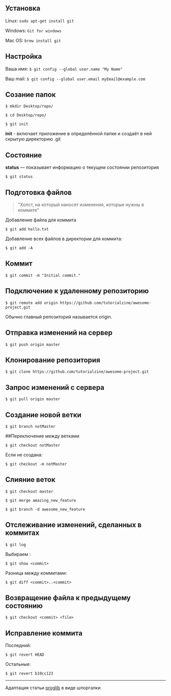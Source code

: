 ## Установка

Linux:
`sudo apt-get install git` 

Windows:
`Git for windows`

Mac OS:
`brew install git`

## Настройка
Ваша имя:
`$ git config --global user.name "My Name"`

Ваш mail:
`$ git config --global user.email myEmail@example.com`

## Созание папок
`$ mkdir Desktop/repo/`

`$ cd Desktop/repo/`

`$ git init`

__init__ - включает приложение в определённой папке и создаёт в ней скрытую директорию .git

## Состояние

__status__ — показывает информацию о текущем состоянии репозитория

`$ git status`

## Подготовка файлов

> "Холст, на который наносят изменения, которые нужны в коммите"

Добавление файла для коммита

`$ git add hello.txt`

Добавление всех файлов в директории для коммита:

`$ git add -A`

## Коммит

`$ git commit -m "Initial commit."`

## Подключение к удаленному репозиторию

`$ git remote add origin https://github.com/tutorialzine/awesome-project.git`

Обычно главный репозиторий называется origin.

## Отправка изменений на сервер

`$ git push origin master`

## Клонирование репозитория

`$ git clone https://github.com/tutorialzine/awesome-project.git`

## Запрос изменений с сервера

`$ git pull origin master`

## Создание новой ветки

`$ git branch notMaster`

##Переключение между ветками

`$ git checkout notMaster`

Если не создана:

`$ git checkout -m notMaster`

## Слияние веток

`$ git checkout master`

`$ git merge amazing_new_feature`

`$ git branch -d awesome_new_feature`

## Отслеживание изменений, сделанных в коммитах

`$ git log`

Выбираем <commit>:

`$ git show <commit>`

Разница между коммитами:

`$ git diff <commit>..<commit>`

## Возвращение файла к предыдущему состоянию

`$ git checkout <commit> <file>`

## Исправление коммита

Последний:

`$ git revert HEAD`

Остальные:

`$ git revert b10cc123`



---

Адаптация статьи [proglib](https://proglib.io/p/git-for-half-an-hour) в виде шпоргалки